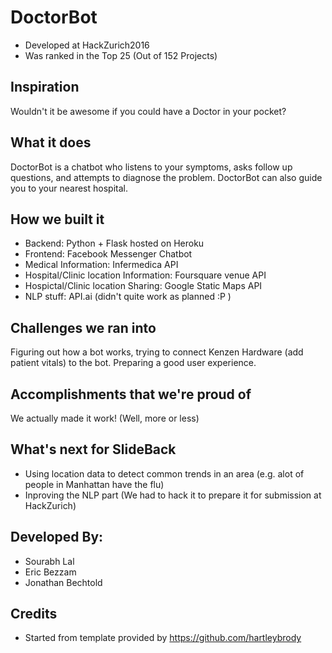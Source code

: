 # DoctorBot
- Developed at HackZurich2016
- Was ranked in the Top 25 (Out of 152 Projects)

## Inspiration
Wouldn't it be awesome if you could have a Doctor in your pocket?

## What it does
DoctorBot is a chatbot who listens to your symptoms, asks follow up questions, and attempts to diagnose the problem. DoctorBot can also guide you to your nearest hospital.

## How we built it
- Backend: Python + Flask hosted on Heroku
- Frontend: Facebook Messenger Chatbot
- Medical Information: Infermedica API
- Hospital/Clinic location Information: Foursquare venue API
- Hospictal/Clinic location Sharing: Google Static Maps API
- NLP stuff: API.ai (didn't quite work as planned :P )

## Challenges we ran into
Figuring out how a bot works, trying to connect Kenzen Hardware (add patient vitals) to the bot. Preparing a good user experience.

## Accomplishments that we're proud of
We actually made it work! (Well, more or less)

## What's next for SlideBack
- Using location data to detect common trends in an area (e.g. alot of people in Manhattan have the flu)
- Inproving the NLP part (We had to hack it to prepare it for submission at HackZurich)

## Developed By:
- Sourabh Lal
- Eric Bezzam
- Jonathan Bechtold

## Credits
- Started from template provided by https://github.com/hartleybrody

